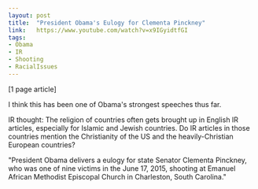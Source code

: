 ```yaml
---
layout: post
title:  "President Obama's Eulogy for Clementa Pinckney"
link:   https://www.youtube.com/watch?v=x9IGyidtfGI
tags:
- Obama
- IR
- Shooting
- RacialIssues
---
```


[1 page article]

I think this has been one of Obama's strongest speeches thus far.

IR thought: The religion of countries often gets brought up in English IR articles, especially for Islamic and Jewish countries.  Do IR articles in those countries mention the Christianity of the US and the heavily-Christian European countries?  

"President Obama delivers a eulogy for state Senator Clementa Pinckney, who was one of nine victims in the June 17, 2015, shooting at Emanuel African Methodist Episcopal Church in Charleston, South Carolina."
